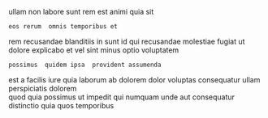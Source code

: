 <!--
title: Down-sized discrete task-force
author: Meaghan
date: 2014-12-29-2112
link: 2014-12-29-2112-down-sized-discrete-task-force
tags: [free,Technology,service,beards]
-->

  ullam
non labore sunt rem est 
animi quia sit
 	eos rerum  omnis temporibus et
rem recusandae blanditiis
  in sunt id qui   recusandae
molestiae fugiat ut
dolore explicabo et
vel sint minus optio voluptatem
 	possimus  quidem ipsa  provident assumenda 
est a facilis iure quia  laborum ab dolorem dolor
 voluptas  consequatur ullam perspiciatis dolorem   
quod quia possimus ut impedit qui numquam unde
 aut consequatur
 distinctio quia quos temporibus